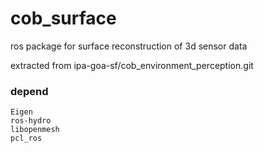# cob_surface
ros package for surface reconstruction of 3d sensor data

extracted from ipa-goa-sf/cob_environment_perception.git

### depend

    Eigen
    ros-hydro
    libopenmesh
    pcl_ros
